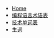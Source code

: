 - [Home](/src/terminology/)
- [编程语言术语表](/src/terminology/term_list.md)
- [技术单词表](/src/terminology/tech_word_list.md)
- [生词](/src/terminology/norm_word.md)
